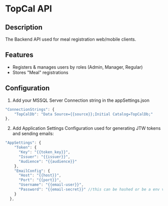 # TopCal API

## Description

The Backend API used for meal registration web/mobile clients.

## Features
- Registers & manages users by roles (Admin, Manager, Regular)
- Stores "Meal" registrations


## Configuration

1. Add your MSSQL Server Connection string in the appSettings.json
```javascript
"ConnectionStrings": {
    "TopCalDb": "Data Source={{source}};Initial Catalog=TopCalDb;"
},
```
2. Add Application Settings Configuration used for generating JTW tokens and sending emails:
```javascript
"AppSettings": {
    "Token": {
      "Key": "{{token_key}}",
      "Issuer": "{{issuer}}",
      "Audience": "{{audience}}"
    },
    "EmailConfig": {
      "Host": "{{host}}",
      "Port": "{{port}}",
      "Username": "{{email-user}}",
      "Password": "{{email-secret}}" //this can be hashed or be a env variable name
    }
  },
```
